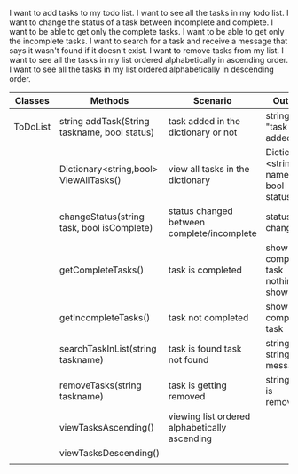


I want to add tasks to my todo list.
I want to see all the tasks in my todo list.
I want to change the status of a task between incomplete and complete.
I want to be able to get only the complete tasks.
I want to be able to get only the incomplete tasks.
I want to search for a task and receive a message that says it wasn't found if it doesn't exist.
I want to remove tasks from my list.
I want to see all the tasks in my list ordered alphabetically in ascending order.
I want to see all the tasks in my list ordered alphabetically in descending order.

| Classes  | Methods                                    | Scenario                                      | Output                              |
|----------|--------------------------------------------|-----------------------------------------------|-------------------------------------|
| ToDoList | string addTask(String taskname, bool status)| task added in the dictionary or not          | string "task is added"              |
|          | Dictionary<string,bool> ViewAllTasks()     | view all tasks in the dictionary              |Dictionary <string name, bool status>|
|          | changeStatus(string task, bool isComplete) | status changed between complete/incomplete    | status is changed                   |
|          | getCompleteTasks()                         | task is completed                             | show completed task nothing to show |
|          | getIncompleteTasks()                       | task not completed                            | show not completed task             |
|          | searchTaskInList(string taskname)          | task is found task not found                  | string task string message          |
|          | removeTasks(string taskname)               | task is getting removed                       | string task is removed              |
|          | viewTasksAscending()                       | viewing list ordered alphabetically ascending |                                     |
|          | viewTasksDescending()                      |                                               |                                     |
|          |                                            |                                               |                                     |

